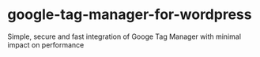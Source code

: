 # google-tag-manager-for-wordpress
 Simple, secure and fast integration of Googe Tag Manager with minimal impact on performance
